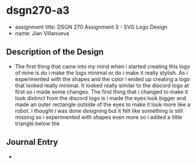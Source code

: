 # dsgn270-a3
- assignment title: DSGN 270 Assignment 3 - SVG Logo Design
- name: Jian Villanueva

## Description of the Design
- The first thing that came into my mind when i started creating this logo of mine is do i make the logo minimal or do i make it really stylish. As i experimented with the shapes and the color i ended up creating a logo that looked really minimal. It looked really similar to the discord logo at first so i made some changes. The first thing that i changed to make it look distinct from the discord logo is i made the eyes look bigger and made an outer rectangle outside of the eyes to make it look more like a robot. i thought i was done designing but it felt like something is still missing so i experimented with shapes even more so i added a little triangle below the 

## Journal Entry
- 
